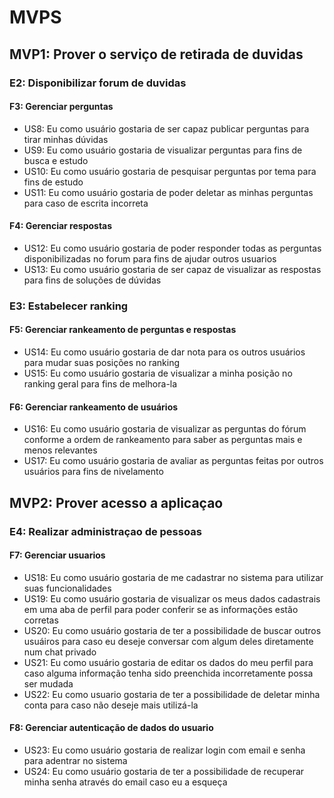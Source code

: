 # MVPS

## MVP1: Prover o serviço de retirada de duvidas
### E2: Disponibilizar forum de duvidas
#### F3: Gerenciar perguntas
- US8: Eu como usuário gostaria de ser capaz publicar perguntas para tirar minhas dúvidas
- US9: Eu como usuário gostaria de visualizar perguntas  para fins de busca e estudo
- US10: Eu como usuário gostaria de pesquisar perguntas por tema para fins de estudo
- US11: Eu como usuário gostaria de poder deletar as minhas perguntas para caso de escrita incorreta
#### F4: Gerenciar respostas
- US12: Eu como usuário gostaria de poder responder todas as perguntas disponibilizadas no forum para fins de ajudar outros usuarios
- US13: Eu como usuário gostaria de ser capaz de visualizar as respostas para fins de soluções de dúvidas

### E3: Estabelecer ranking
#### F5: Gerenciar rankeamento de perguntas e respostas
- US14: Eu como usuário gostaria de dar nota para os outros usuários para mudar suas posições no ranking
- US15: Eu como usuário gostaria de visualizar a minha posição no ranking geral para fins de melhora-la

#### F6: Gerenciar rankeamento de usuários
- US16: Eu como usuário gostaria de visualizar as perguntas do fórum conforme a ordem de rankeamento para saber as perguntas mais e menos relevantes
- US17: Eu como usuário gostaria de avaliar as perguntas feitas por outros usuários para fins de nivelamento
	
## MVP2: Prover acesso a aplicaçao


### E4: Realizar administraçao de pessoas
#### F7: Gerenciar  usuarios
- US18: Eu como usuário gostaria de me cadastrar no sistema para utilizar suas funcionalidades
- US19: Eu como usuário gostaria de visualizar os meus dados cadastrais em uma aba de perfil para poder conferir se as informações estão corretas
- US20: Eu como usuário gostaria de ter a possibilidade de buscar outros usuáiros para caso eu deseje conversar com algum deles diretamente num chat privado
- US21: Eu como usuário gostaria de editar os dados do meu perfil para caso alguma informação tenha sido preenchida incorretamente possa ser mudada
- US22: Eu como usuario gostaria de ter a possibilidade de deletar minha conta para caso não deseje mais utilizá-la

#### F8: Gerenciar autenticação de dados do usuario
- US23: Eu como usuário gostaria de realizar login com email e senha para adentrar no sistema
- US24: Eu como usuário gostaria de ter a possibilidade de recuperar minha senha através do email caso eu a esqueça
